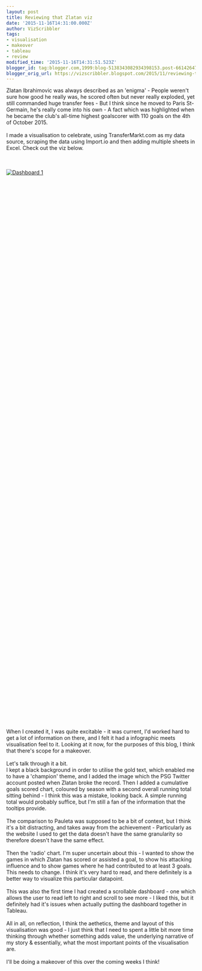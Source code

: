 ```yaml
---
layout: post
title: Reviewing that Zlatan viz
date: '2015-11-16T14:31:00.000Z'
author: VizScribbler
tags:
- visualisation
- makeover
- tableau
- review
modified_time: '2015-11-16T14:31:51.523Z'
blogger_id: tag:blogger.com,1999:blog-5138343082934398153.post-6614264788392796195
blogger_orig_url: https://vizscribbler.blogspot.com/2015/11/reviewing-that-zlatan-viz.html
---
```


Zlatan Ibrahimovic was always described as an 'enigma' - People weren't sure how good he really was, he scored often but never really exploded, yet still commanded huge transfer fees - But I think since he moved to Paris St-Germain, he's really come into his own - A fact which was highlighted when he became the club's all-time highest goalscorer with 110 goals on the 4th of October 2015.<br /><br />I made a visualisation to celebrate, using TransferMarkt.com as my data source, scraping the data using Import.io and then adding multiple sheets in Excel. Check out the viz below.<br /><br /><script src="https://public.tableau.com/javascripts/api/viz_v1.js" type="text/javascript"></script><br /><div class="tableauPlaceholder" style="height: 1469px; width: 804px;"><noscript><a href='#'><img alt='Dashboard 1 ' src='https:&#47;&#47;public.tableau.com&#47;static&#47;images&#47;Zl&#47;Zlatan110&#47;Dashboard1&#47;1_rss.png' style='border: none' /></a></noscript><object class="tableauViz" height="1469" style="display: none;" width="804"><param name='host_url' value='https%3A%2F%2Fpublic.tableau.com%2F' /> <param name='site_root' value='' /><param name='name' value='Zlatan110&#47;Dashboard1' /><param name='tabs' value='no' /><param name='toolbar' value='yes' /><param name='static_image' value='https:&#47;&#47;public.tableau.com&#47;static&#47;images&#47;Zl&#47;Zlatan110&#47;Dashboard1&#47;1.png' /> <param name='animate_transition' value='yes' /><param name='display_static_image' value='yes' /><param name='display_spinner' value='yes' /><param name='display_overlay' value='yes' /><param name='display_count' value='yes' /><param name='showVizHome' value='no' /><param name='showTabs' value='y' /><param name='bootstrapWhenNotified' value='true' /></object></div><br />When I created it, I was quite excitable - it was current, I'd worked hard to get a lot of information on there, and I felt it had a infographic meets visualisation feel to it. Looking at it now, for the purposes of this blog, I think that there's scope for a makeover.<br /><br />Let's talk through it a bit.<br />I kept a black background in order to utilise the gold text, which enabled me to have a 'champion' theme, and I added the image which the PSG Twitter account posted when Zlatan broke the record. Then I added a cumulative goals scored chart, coloured by season with a second overall running total sitting behind - I think this was a mistake, looking back. A simple running total would probably suffice, but I'm still a fan of the information that the tooltips provide.<br /><br />The comparison to Pauleta was supposed to be a bit of context, but I think it's a bit distracting, and takes away from the achievement - Particularly as the website I used to get the data doesn't have the same granularity so therefore doesn't have the same effect.<br /><br />Then the 'radio' chart. I'm super uncertain about this - I wanted to show the games in which Zlatan has scored or assisted a goal, to show his attacking influence and to show games where he had contributed to at least 3 goals. This needs to change. I think it's very hard to read, and there definitely is a better way to visualize this particular datapoint.<br /><br />This was also the first time I had created a scrollable dashboard - one which allows the user to read left to right and scroll to see more - I liked this, but it definitely had it's issues when actually putting the dashboard together in Tableau.<br /><br />All in all, on reflection, I think the aethetics, theme and layout of this visualisation was good - I just think that I need to spent a little bit more time thinking through whether something adds value, the underlying narrative of my story &amp; essentially, what the most important points of the visualisation are.<br /><br />I'll be doing a makeover of this over the coming weeks I think!